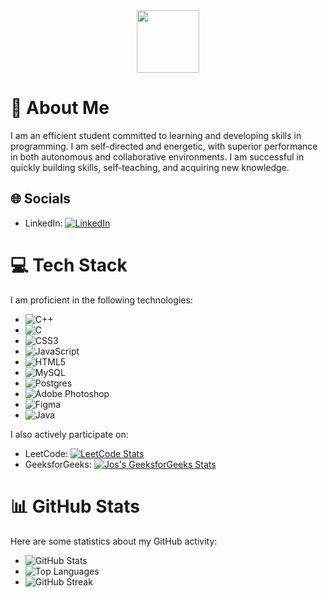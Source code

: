 <!-- Header -->
<div id="header" align="center">
  <img src="https://media.giphy.com/media/M9gbBd9nbDrOTu1Mqx/giphy.gif" width="100"/>
</div>

# 💫 About Me

I am an efficient student committed to learning and developing skills in programming. I am self-directed and energetic, with superior performance in both autonomous and collaborative environments. I am successful in quickly building skills, self-teaching, and acquiring new knowledge.

## 🌐 Socials

- LinkedIn: [![LinkedIn](https://img.shields.io/badge/LinkedIn-%230077B5.svg?logo=linkedin&logoColor=white)](https://linkedin.com/in/itsjospaulhere)

# 💻 Tech Stack

I am proficient in the following technologies:

- ![C++](https://img.shields.io/badge/c++-%2300599C.svg?style=for-the-badge&logo=c%2B%2B&logoColor=white)
- ![C](https://img.shields.io/badge/c-%2300599C.svg?style=for-the-badge&logo=c&logoColor=white)
- ![CSS3](https://img.shields.io/badge/css3-%231572B6.svg?style=for-the-badge&logo=css3&logoColor=white)
- ![JavaScript](https://img.shields%20.io/badge/javascript-%23323330.svg?style=for-the-badge&logo=javascript&logoColor=%23F7DF1E)
- ![HTML5](https://img.shields.io/badge/html5-%23E34F26.svg?style=for-the-badge&logo=html5&logoColor=white)
- ![MySQL](https://img.shields.io/badge/mysql-%2300f.svg?style=for-the-badge&logo=mysql&logoColor=white)
- ![Postgres](https://img.shields.io/badge/postgres-%23316192.svg?style=for-the-badge&logo=postgresql&logoColor=white)
- ![Adobe Photoshop](https://img.shields.io/badge/adobephotoshop-%2331A8FF.svg?style=for-the-badge&logo=adobephotoshop&logoColor=white)
- ![Figma](https://img.shields.io/badge/figma-%23F24E1E.svg?style=for-the-badge&logo=figma&logoColor=white)
- ![Java](https://img.shields.io/badge/java-%23ED8B00.svg?style=for-the-badge&logo=java&logoColor=white)

I also actively participate on:

- LeetCode: [![LeetCode Stats](https://leetcode.card.workers.dev/_jos_paul_?theme=dark&font=baloo&extension=null)](https://leetcode.com/_jos_paul_/)
- GeeksforGeeks: [![Jos's GeeksforGeeks Stats](https://geeks-for-geeks-stats-api-napiyo.vercel.app/?userName=jospaul223)](https://auth.geeksforgeeks.org/user/jospaul223/practice)

# 📊 GitHub Stats

Here are some statistics about my GitHub activity:

- ![GitHub Stats](https://github-readme-stats.vercel.app/api?username=jospaul2233&theme=dark&hide_border=false&include_all_commits=false&count_private=true)
- ![Top Languages](https://github-readme-stats.vercel.app/api/top-langs/?username=jospaul2233&theme=dark&hide_border=false&include_all_commits=false&count_private=true&layout=compact)
- ![GitHub Streak](https://github-readme-streak-stats.herokuapp.com/?user=jospaul2233&theme=dark&hide_border=false)
